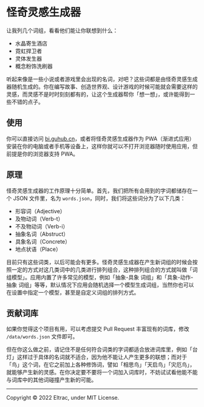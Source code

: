 # 怪奇灵感生成器

让我列几个词组，看看他们能让你联想到什么：

- 水晶寄生酒店
- 霓虹捍卫者
- 灵体发生器
- 概念粉饰洗刷器

听起来像是一些小说或者游戏里会出现的名词，对吧？这些词都是由怪奇灵感生成器随机生成的。你在编写故事、创造世界观、设计游戏的时候可能就会需要这样的灵感，而灵感不是时时刻刻都有的，让这个生成器帮你「想一想」，或许能得到一些不错的点子。

## 使用

你可以直接访问 [bi.guhub.cn](https://bi.guhub.cn)，或者将怪奇灵感生成器作为 PWA（渐进式应用）安装在你的电脑或者手机等设备上，这样你就可以不打开浏览器随时使用应用，但前提是你的浏览器支持 PWA。

## 原理

怪奇灵感生成器的工作原理十分简单。首先，我们把所有会用到的字词都储存在一个 JSON 文件里，名为 `words.json`，同时，我们将这些词分为了以下几类：

- 形容词（Adjective）
- 及物动词（Verb-t）
- 不及物动词（Verb-i）
- 抽象名词（Abstruct）
- 具象名词（Concrete）
- 地点状语（Place）

目前只有这些词类，以后可能会有更多。怪奇灵感生成器在产生新词组的时候会按照一定的方式对这几类词中的几类进行排列组合，这种排列组合的方式就叫做「词组模型」。应用内置了许多常见的模型，例如「抽象-具象 词组」和「具象-动作-抽象 词组」等等，默认情况下应用会随机选择一个模型生成词组，当然你也可以在设置中指定一个模型，甚至是自定义词组的排列方式。

## 贡献词库

如果你觉得这个项目有用，可以考虑提交 Pull Request 丰富现有的词库，修改 `/data/words.json` 文件即可。

但在你这么做之前，请记住不是任何符合词类的字词都适合放进词库里，例如「台灯」这样过于具体的名词就不适合，因为他不能让人产生更多的联想；而对于「鸟」这个词，在它之前加上各种修饰词，譬如「相思鸟」「天启鸟」「灾厄鸟」，就能够产生新的灵感。在你决定要不要将一个词加入词库时，不妨试试看他能不能与词库中的其他词碰撞产生新的可能。

------

Copyright &copy; 2022 Eltrac, under MIT License.